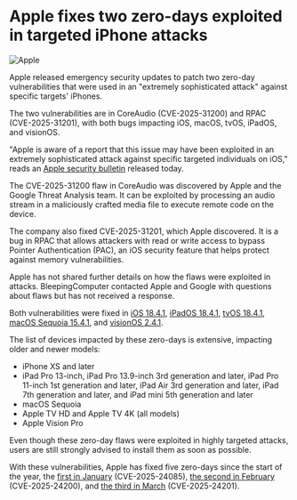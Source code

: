 # Apple fixes two zero-days exploited in targeted iPhone attacks

![Apple](https://www.bleepstatic.com/content/hl-images/2023/12/01/back.jpg)

Apple released emergency security updates to patch two zero-day vulnerabilities that were used in an "extremely sophisticated attack" against specific targets' iPhones.

The two vulnerabilities are in CoreAudio (CVE-2025-31200) and RPAC (CVE-2025-31201), with both bugs impacting iOS, macOS, tvOS, iPadOS, and visionOS.

"Apple is aware of a report that this issue may have been exploited in an extremely sophisticated attack against specific targeted individuals on iOS," reads an [Apple security bulletin](https://support.apple.com/en-us/122282) released today.

The CVE-2025-31200 flaw in CoreAudio was discovered by Apple and the Google Threat Analysis team. It can be exploited by processing an audio stream in a maliciously crafted media file to execute remote code on the device.

The company also fixed CVE-2025-31201, which Apple discovered. It is a bug in RPAC that allows attackers with read or write access to bypass Pointer Authentication (PAC), an iOS security feature that helps protect against memory vulnerabilities.

Apple has not shared further details on how the flaws were exploited in attacks. BleepingComputer contacted Apple and Google with questions about flaws but has not received a response.

Both vulnerabilities were fixed in [iOS 18.4.1](https://support.apple.com/en-us/122282), [iPadOS 18.4.1](https://support.apple.com/en-us/122282), [tvOS 18.4.1](https://support.apple.com/en-us/122401), [macOS Sequoia 15.4.1](https://support.apple.com/en-us/122400), and [visionOS 2.4.1](https://support.apple.com/en-us/122402).

The list of devices impacted by these zero-days is extensive, impacting older and newer models:

* iPhone XS and later
* iPad Pro 13-inch, iPad Pro 13.9-inch 3rd generation and later, iPad Pro 11-inch 1st generation and later, iPad Air 3rd generation and later, iPad 7th generation and later, and iPad mini 5th generation and later
* macOS Sequoia
* Apple TV HD and Apple TV 4K (all models)
* Apple Vision Pro

Even though these zero-day flaws were exploited in highly targeted attacks, users are still strongly advised to install them as soon as possible.

With these vulnerabilities, Apple has fixed five zero-days since the start of the year, the [first in January](https://www.bleepingcomputer.com/news/apple/apple-fixes-first-zero-day-bug-exploited-in-attacks-this-year/) (CVE-2025-24085), [the second in February](https://www.bleepingcomputer.com/news/apple/apple-fixes-zero-day-exploited-in-extremely-sophisticated-attacks/) (CVE-2025-24200), and [the third in March](https://www.bleepingcomputer.com/news/apple/apple-fixes-webkit-zero-day-exploited-in-extremely-sophisticated-attacks/) (CVE-2025-24201).
